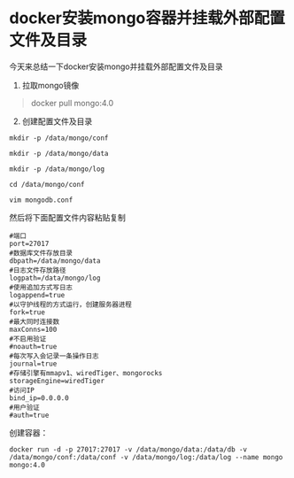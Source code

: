 # docker安装mongo容器并挂载外部配置文件及目录

今天来总结一下docker安装mongo并挂载外部配置文件及目录

1. 拉取mongo镜像

> docker pull mongo:4.0

2. 创建配置文件及目录

`mkdir -p /data/mongo/conf`

`mkdir -p /data/mongo/data`

`mkdir -p /data/mongo/log`

`cd /data/mongo/conf`

`vim mongodb.conf`

然后将下面配置文件内容粘贴复制


~~~
#端口
port=27017
#数据库文件存放目录
dbpath=/data/mongo/data
#日志文件存放路径
logpath=/data/mongo/log
#使用追加方式写日志
logappend=true
#以守护线程的方式运行，创建服务器进程
fork=true
#最大同时连接数
maxConns=100
#不启用验证
#noauth=true
#每次写入会记录一条操作日志
journal=true
#存储引擎有mmapv1、wiredTiger、mongorocks
storageEngine=wiredTiger
#访问IP
bind_ip=0.0.0.0
#用户验证
#auth=true

~~~

创建容器：

`docker run -d -p 27017:27017 -v /data/mongo/data:/data/db -v /data/mongo/conf:/data/conf -v /data/mongo/log:/data/log --name mongo mongo:4.0`